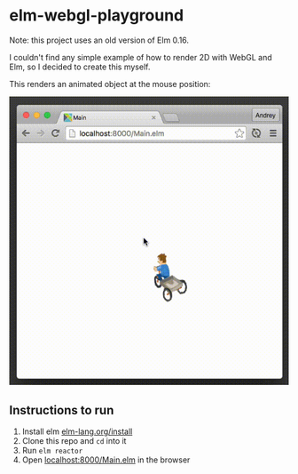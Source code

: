 # elm-webgl-playground

Note: this project uses an old version of Elm 0.16.

I couldn't find any simple example of how to render 2D
with WebGL and Elm, so I decided to create this myself.

This renders an animated object at the mouse position:

![Demo](screencast.gif)

## Instructions to run

1. Install elm [elm-lang.org/install](http://elm-lang.org/install)
2. Clone this repo and `cd` into it
3. Run `elm reactor`
4. Open [localhost:8000/Main.elm](http://localhost:8000/Main.elm) in the browser
